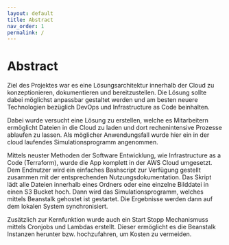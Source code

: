 ```yaml
---
layout: default
title: Abstract
nav_order: 1
permalink: /
---
```


# Abstract

Ziel des Projektes war es eine Lösungsarchitektur innerhalb der Cloud zu konzeptionieren, dokumentieren und bereitzustellen. 
Die Lösung sollte dabei möglichst anpassbar gestaltet werden und am besten neuere Technologien bezüglich DevOps und Infrastructure as Code beinhalten. 

Dabei wurde versucht eine Lösung zu erstellen, welche es Mitarbeitern ermöglicht Dateien in die Cloud zu laden und dort rechenintensive Prozesse ablaufen zu lassen.
Als möglicher Anwendungsfall wurde hier ein in der cloud laufendes Simulationsprogramm angenommen.

Mittels neuster Methoden der Software Entwicklung, wie Infrastructure as a Code (Terraform), wurde die App komplett in der AWS Cloud umgesetzt.
Dem Endnutzer wird ein einfaches Bashscript zur Verfügung gestellt zusammen mit der entsprechenden Nutzungsdokumentation.
Das Skript lädt alle Dateien innerhalb eines Ordners oder eine einzelne Bilddatei in einen S3 Bucket hoch.
Dann wird das Simulationsprogramm, welches mittels Beanstalk gehostet ist gestartet.
Die Ergebnisse werden dann auf dem lokalen System synchronisiert.

Zusätzlich zur Kernfunktion wurde auch ein Start Stopp Mechanismuss mittels Cronjobs und Lambdas erstellt.
Dieser ermöglicht es die Beanstalk Instanzen herunter bzw. hochzufahren, um Kosten zu vermeiden. 